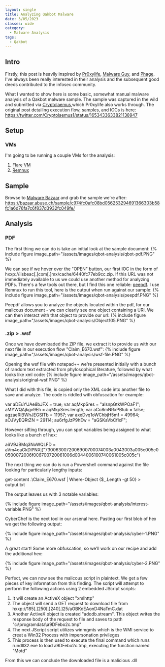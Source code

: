 ```yaml
---
layout: single
title: Analyzing Qakbot Malware
date: 3/05/2023
classes: wide
category:
  - Malware Analysis
tags:
  - Qakbot
---
```


## Intro
Firstly, this post is heavily inspired by [Pr0xylife](https://twitter.com/pr0xylife), [Malware Guy](https://twitter.com/themalwareguy), and [Phage](https://twitter.com/phage_nz). I've always been really interested in their analysis and the subsequent good deeds contributed to the infosec community. 

What I wanted to show here is some basic, somewhat manual malware analysis of a Qakbot malware sample. The sample was captured in the wild and submitted via [Cryptolaemus](https://twitter.com/Cryptolaemus1),which Pr0xylife also works through. The original post detailing execution flow, samples, and IOCs is here: https://twitter.com/Cryptolaemus1/status/1653433633821138947


## Setup
### VMs
I'm going to be running a couple VMs for the analysis:

1. [Flare VM](https://github.com/mandiant/flare-vm)
2. [Remnux](https://docs.remnux.org/install-distro/get-virtual-appliance)

## Sample

Browse to [Malware Bazaar](https://bazaar.abuse.ch/) and grab the sample we're after: https://bazaar.abuse.ch/sample/c974fc0afc08bd056253294691366303b58fc1a6d76fa7c6f837d3932fc049fe/

## Analysis
### PDF
The first thing we can do is take an initial look at the sample document:
{% include figure image_path="/assets/images/qbot-analysis/qbot-pdf.PNG" %}

We can see if we hover over the "OPEN" button, our first IOC in the form of hxxp://iisbeac[.]com[.]mx/cache/6440fc77eb9cc.zip. If this URL was not immediately available to us we could use another method for analyzing PDFs. There's a few tools out there, but I find this one reliable: [peepdf](https://github.com/jesparza/peepdf). I use Remnux to run this tool, here is the output when run against our sample:
{% include figure image_path="/assets/images/qbot-analysis/peepdf.PNG" %}

Peepdf allows you to analyze the objects located within the pdf, for our malicous document - we can clearly see one object containing a URI. We can then interact with that object to provide our url:
{% include figure image_path="/assets/images/qbot-analysis/Object105.PNG" %}

### .zip > .wsf
Once we have downloaded the ZIP file, we extract it to provide us with our next file in our execution flow "Claim_E670.wsf":
{% include figure image_path="/assets/images/qbot-analysis/wsf-file.PNG" %}

Opening the wsf file with notepad++ we're presented initially with a bunch of random text extracted from phylosophical literature, followed by what looks like xml code:
{% include figure image_path="/assets/images/qbot-analysis/original-wsf.PNG" %}

What I did with this file, is copied only the XML code into another file to save and analyze. The code is riddled with obfuscation for example:

var aDEuYUAe8bJFX = true;
var aqMkpSres = "aIsnpGtkWPOaF1";
aMYWQAjkgv9Eh = aqMkpSres.length;
var aCo8mNRxPBIub = false;
agzaeRlBWhJEGSITb = 11957;
var axeDvq1oWChbjH5mf = 49964;
aOJVyEQRtZN = 29114;
au6rfgJzP9hEw = "aGSKaVbCflxF";

However sifting through, you can spot variables being assigned to what looks like a bunch of hex:

a6V9JBMq3NoWQLFD = aVm4eaGkDlPNXj("7300630072006900700074003a0043003a005c005c00500072006f006700720061006d0044006100740061005c005c")

The next thing we can do is run a Powershell command against the file looking for particularly lengthy inputs:

get-content .\Claim_E670.wsf | Where-Object {$_.Length -gt 50} > output.txt

The output leaves us with 3 notable variables:

{% include figure image_path="/assets/images/qbot-analysis/interest-variable.PNG" %}

CyberChef is the next tool in our arsenal here. Pasting our first blob of hex we get the following output:

{% include figure image_path="/assets/images/qbot-analysis/cyber-1.PNG" %}

A great start! Some more obfuscation, so we'll work on our recipe and add the additional hex:

{% include figure image_path="/assets/images/qbot-analysis/cyber-2.PNG" %}

Perfect, we can now see the malicous script in plaintext. We get a few pieces of key information from this finding. 
The script will attempt to perform the following actions using 2 embedded JScript scripts:
1. It will create an ActiveX object "xmlhttp"
2. The object will send a GET request to download file from hxxp://185[.]250[.]240[.]25/aOBKdEAonD4NaTmC.dat
3. Another ActiveX object is created "adodb.stream". This object writes the response body of the request to file and saves to path "c:\\programdata\\a9DFebo2c.tmp"
4. The next JScript script utilizes winmgmts which is the WMI service to creat a Win32 Process with impersonation privileges
5. This process is then used to execute the final command which runs rundll32.exe to load a9DFebo2c.tmp, executing the function named "Motd"

From this we can conclude the downloaded file is a malicious .dll


